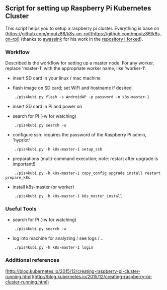 
## Script for setting up Raspberry Pi Kubernetes Cluster

This script helps you to setup a raspberry pi cluster. Everything is base on [https://github.com/mputz86/k8s-on-rpi](https://github.com/mputz86/k8s-on-rpi) (thanks to [awassink](https://github.com/awassink) for his work in the [repository I forked](https://github.com/awassink/k8s-on-rpi)).


### Workflow

Described is the workflow for setting up a master node. For any worker, replace 'master-1' with the appropriate worker name, like 'worker-1'.

- insert SD card in your linux / mac machine

- flash image on SD card; set WiFi and hostname if desired

```
    ./pis4kubi.py flash -s AndroidAP -p password -n k8s-master-1
```

- insert SD card in Pi and power on

- search for Pi (-w for watching)

```
    ./pis4kubi.py search -w
```

- configure ssh: requires the password of the Raspberry Pi admin, 'hypriot'

```
    ./pis4kubi.py -h k8s-master-1 setup_ssh
```

- preparations (multi-command execution; note: restart after upgrade is important!)

```
    ./pis4kubi.py -h k8s-master-1 copy_config upgrade install restart prepare_k8s
```

- install k8s-master (or worker)

```
    ./pis4kubi.py -h k8s-master-1 k8s_master_install
```

### Useful Tools

- search for Pi (-w for watching)

```
    ./pis4kubi.py search -w
```

- log into machine for analyzing / see logs / ..

```
    ./pis4kubi.py -h k8s-master-1 login
```

### Additional references

[http://blog.kubernetes.io/2015/12/creating-raspberry-pi-cluster-running.html](http://blog.kubernetes.io/2015/12/creating-raspberry-pi-cluster-running.html)
